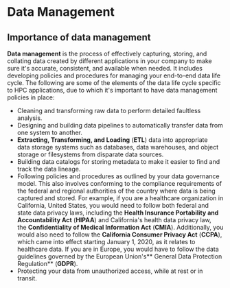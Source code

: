 # Data Management

## Importance of data management

**Data management** is the process of effectively capturing, storing, and collating data created by different applications in your company to make sure it's accurate, consistent, and available when needed. It includes developing policies and procedures for managing your end-to-end data life cycle. The following are some of the elements of the data life cycle specific to HPC applications, due to which it's important to have data management policies in place:

-   Cleaning and transforming raw data to perform detailed faultless analysis.
-   Designing and building data pipelines to automatically transfer data from one system to another.
-   **Extracting, Transforming, and Loading** (**ETL**) data into appropriate data storage systems such as databases, data warehouses, and object storage or filesystems from disparate data sources.
-   Building data catalogs for storing metadata to make it easier to find and track the data lineage.
-   Following policies and procedures as outlined by your data governance model. This also involves conforming to the compliance requirements of the federal and regional authorities of the country where data is being captured and stored. For example, if you are a healthcare organization in California, United States, you would need to follow both federal and state data privacy laws, including the **Health Insurance Portability and Accountability Act** (**HIPAA**) and California's health data privacy law, the **Confidentiality of Medical Information Act** (**CMIA**). Additionally, you would also need to follow the **California Consumer Privacy Act** (**CCPA**), which came into effect starting January 1, 2020, as it relates to healthcare data. If you are in Europe, you would have to follow the data guidelines governed by the European Union's** General Data Protection Regulation** (**GDPR**).
-   Protecting your data from unauthorized access, while at rest or in transit.